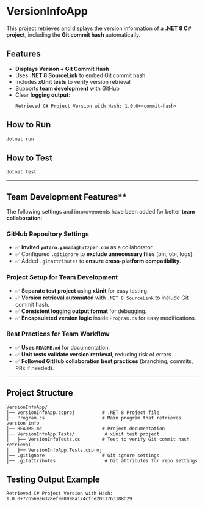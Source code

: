 ﻿# VersionInfoApp

This project retrieves and displays the version information of a **.NET 8 C# project**, including the **Git commit hash** automatically.

## Features
- **Displays Version + Git Commit Hash**  
- Uses **.NET 8 SourceLink** to embed Git commit hash  
- Includes **xUnit tests** to verify version retrieval  
- Supports **team development** with GitHub  
- Clear **logging output**:  
  ```
  Retrieved C# Project Version with Hash: 1.0.0+<commit-hash>
  ```

## How to Run
```sh
dotnet run
```

## How to Test
```sh
dotnet test
```

---

## Team Development Features**
The following settings and improvements have been added for better **team collaboration**:

### **GitHub Repository Settings**
- ✅ **Invited `yutaro.yamada@hutzper.com`** as a collaborator.
- ✅ Configured `.gitignore` to **exclude unnecessary files** (bin, obj, logs).
- ✅ Added `.gitattributes` to **ensure cross-platform compatibility**.

### **Project Setup for Team Development**
- ✅ **Separate test project** using **xUnit** for easy testing.
- ✅ **Version retrieval automated** with `.NET 8 SourceLink` to include Git commit hash.
- ✅ **Consistent logging output format** for debugging.
- ✅ **Encapsulated version logic** inside `Program.cs` for easy modifications.

### **Best Practices for Team Workflow**
- ✅ **Uses `README.md`** for documentation.
- ✅ **Unit tests validate version retrieval**, reducing risk of errors.
- ✅ **Followed GitHub collaboration best practices** (branching, commits, PRs if needed).

---

## Project Structure
```
VersionInfoApp/
│── VersionInfoApp.csproj          # .NET 8 Project file
│── Program.cs                     # Main program that retrieves version info
│── README.md                      # Project documentation
│── VersionInfoApp.Tests/           # xUnit test project
│   ├── VersionInfoTests.cs        # Test to verify Git commit hash retrieval
│   ├── VersionInfoApp.Tests.csproj
│── .gitignore                     # Git ignore settings
│── .gitattributes                  # Git attributes for repo settings
```

## Testing Output Example
```
Retrieved C# Project Version with Hash: 1.0.0+77b569a6328ef9e8098a174cfce2051763188b29
```